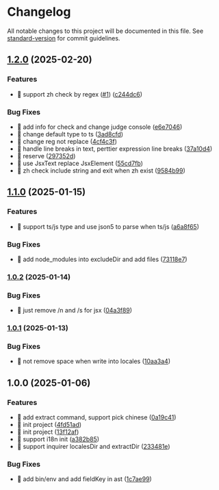 # Changelog

All notable changes to this project will be documented in this file. See [standard-version](https://github.com/conventional-changelog/standard-version) for commit guidelines.

## [1.2.0](https://github.com/LuckyFBB/i18n-extract/compare/v1.1.0...v1.2.0) (2025-02-20)


### Features

* 🎸 support zh check by regex ([#1](https://github.com/LuckyFBB/i18n-extract/issues/1)) ([c244dc6](https://github.com/LuckyFBB/i18n-extract/commit/c244dc6b359af70cbd6046e3df091778c8369edf))


### Bug Fixes

* 🐛 add info for check and change judge console ([e6e7046](https://github.com/LuckyFBB/i18n-extract/commit/e6e704604a91a39b150d399c62094c917700079c))
* 🐛 change default type to ts ([3ad8cfd](https://github.com/LuckyFBB/i18n-extract/commit/3ad8cfdc3469b2f713a60c1957b13f67e782bdaa))
* 🐛 change reg not replace ([4cf4c3f](https://github.com/LuckyFBB/i18n-extract/commit/4cf4c3f5e9bbd03c1f530966bc54406d72eaaebb))
* 🐛 handle line breaks in text, perttier expression line breaks ([37a10d4](https://github.com/LuckyFBB/i18n-extract/commit/37a10d4496ffffce6252286541a47091db02d31d))
* 🐛 reserve ([297352d](https://github.com/LuckyFBB/i18n-extract/commit/297352dd194761f0ef776313a65ff7e5759eaf94))
* 🐛 use JsxText replace JsxElement ([55cd7fb](https://github.com/LuckyFBB/i18n-extract/commit/55cd7fb4a514959ecea5b0a118941c86a82ee53d))
* 🐛 zh check include string and exit when zh exist ([9584b99](https://github.com/LuckyFBB/i18n-extract/commit/9584b9966bed11c76139432f5c3185a857a75074))

## [1.1.0](https://github.com/LuckyFBB/i18n-extract/compare/v1.0.2...v1.1.0) (2025-01-15)


### Features

* 🎸 support ts/js type and use json5 to parse when ts/js ([a6a8f65](https://github.com/LuckyFBB/i18n-extract/commit/a6a8f65f12f6f277bf6d5e7b7d11d80b5bdafca9))


### Bug Fixes

* 🐛 add node_modules into excludeDir and add files ([73118e7](https://github.com/LuckyFBB/i18n-extract/commit/73118e72924417a626fcdc684c33559b856e85c5))

### [1.0.2](https://github.com/LuckyFBB/i18n-extract/compare/v1.0.1...v1.0.2) (2025-01-14)


### Bug Fixes

* 🐛 just remove /n and /s for jsx ([04a3f89](https://github.com/LuckyFBB/i18n-extract/commit/04a3f89165e366b8affe466784f872546baf46b7))

### [1.0.1](https://github.com/LuckyFBB/i18n-extract/compare/v1.0.0...v1.0.1) (2025-01-13)


### Bug Fixes

* 🐛 not remove space when write into locales ([10aa3a4](https://github.com/LuckyFBB/i18n-extract/commit/10aa3a4dc040fa4304e43606cb8a523277d5bdfb))

## 1.0.0 (2025-01-06)


### Features

* 🎸 add extract command, support pick chinese ([0a19c41](https://github.com/LuckyFBB/i18n-extract/commit/0a19c4195c353870d19b14d61b7b1b6bf0fc3eb0))
* 🎸 init project ([4fd51ad](https://github.com/LuckyFBB/i18n-extract/commit/4fd51ad71085044e5e5efdfd4d23ac469f09d50f))
* 🎸 init project ([13f12af](https://github.com/LuckyFBB/i18n-extract/commit/13f12af2fa89827cc6c3b80469a4b42f311cb0ae))
* 🎸 support i18n init ([a382b85](https://github.com/LuckyFBB/i18n-extract/commit/a382b85d056702a5e4b28c1dc4f43b83c900b61d))
* 🎸 support inquirer localesDir and extractDir ([233481e](https://github.com/LuckyFBB/i18n-extract/commit/233481eb001af99377b69700b97201c8fdcb91e8))


### Bug Fixes

* 🐛 add bin/env and add fieldKey in ast ([1c7ae99](https://github.com/LuckyFBB/i18n-extract/commit/1c7ae99e88a06251cf0b5f4cadf4f3b74efbbd24))
